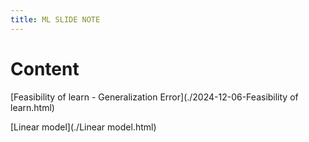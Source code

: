 ```yaml
---
title: ML SLIDE NOTE
---
```


# Content


[Feasibility of learn - Generalization Error](./2024-12-06-Feasibility of learn.html)

[Linear model](./Linear model.html)


